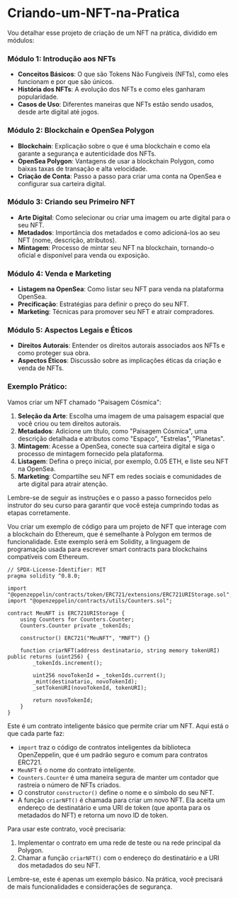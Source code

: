 # Criando-um-NFT-na-Pratica

Vou detalhar esse projeto de criação de um NFT na prática, dividido em módulos:

### Módulo 1: Introdução aos NFTs
- **Conceitos Básicos**: O que são Tokens Não Fungíveis (NFTs), como eles funcionam e por que são únicos.
- **História dos NFTs**: A evolução dos NFTs e como eles ganharam popularidade.
- **Casos de Uso**: Diferentes maneiras que NFTs estão sendo usados, desde arte digital até jogos.

### Módulo 2: Blockchain e OpenSea Polygon
- **Blockchain**: Explicação sobre o que é uma blockchain e como ela garante a segurança e autenticidade dos NFTs.
- **OpenSea Polygon**: Vantagens de usar a blockchain Polygon, como baixas taxas de transação e alta velocidade.
- **Criação de Conta**: Passo a passo para criar uma conta na OpenSea e configurar sua carteira digital.

### Módulo 3: Criando seu Primeiro NFT
- **Arte Digital**: Como selecionar ou criar uma imagem ou arte digital para o seu NFT.
- **Metadados**: Importância dos metadados e como adicioná-los ao seu NFT (nome, descrição, atributos).
- **Mintagem**: Processo de mintar seu NFT na blockchain, tornando-o oficial e disponível para venda ou exposição.

### Módulo 4: Venda e Marketing
- **Listagem na OpenSea**: Como listar seu NFT para venda na plataforma OpenSea.
- **Precificação**: Estratégias para definir o preço do seu NFT.
- **Marketing**: Técnicas para promover seu NFT e atrair compradores.

### Módulo 5: Aspectos Legais e Éticos
- **Direitos Autorais**: Entender os direitos autorais associados aos NFTs e como proteger sua obra.
- **Aspectos Éticos**: Discussão sobre as implicações éticas da criação e venda de NFTs.

### Exemplo Prático:
Vamos criar um NFT chamado "Paisagem Cósmica":
1. **Seleção da Arte**: Escolha uma imagem de uma paisagem espacial que você criou ou tem direitos autorais.
2. **Metadados**: Adicione um título, como "Paisagem Cósmica", uma descrição detalhada e atributos como "Espaço", "Estrelas", "Planetas".
3. **Mintagem**: Acesse a OpenSea, conecte sua carteira digital e siga o processo de mintagem fornecido pela plataforma.
4. **Listagem**: Defina o preço inicial, por exemplo, 0.05 ETH, e liste seu NFT na OpenSea.
5. **Marketing**: Compartilhe seu NFT em redes sociais e comunidades de arte digital para atrair atenção.

Lembre-se de seguir as instruções e o passo a passo fornecidos pelo instrutor do seu curso para garantir que você esteja cumprindo todas as etapas corretamente.

Vou criar um exemplo de código para um projeto de NFT que interage com a blockchain do Ethereum, que é semelhante à Polygon em termos de funcionalidade. Este exemplo será em Solidity, a linguagem de programação usada para escrever smart contracts para blockchains compatíveis com Ethereum.

```solidity
// SPDX-License-Identifier: MIT
pragma solidity ^0.8.0;

import "@openzeppelin/contracts/token/ERC721/extensions/ERC721URIStorage.sol";
import "@openzeppelin/contracts/utils/Counters.sol";

contract MeuNFT is ERC721URIStorage {
    using Counters for Counters.Counter;
    Counters.Counter private _tokenIds;

    constructor() ERC721("MeuNFT", "MNFT") {}

    function criarNFT(address destinatario, string memory tokenURI) public returns (uint256) {
        _tokenIds.increment();

        uint256 novoTokenId = _tokenIds.current();
        _mint(destinatario, novoTokenId);
        _setTokenURI(novoTokenId, tokenURI);

        return novoTokenId;
    }
}
```

Este é um contrato inteligente básico que permite criar um NFT. Aqui está o que cada parte faz:
- `import` traz o código de contratos inteligentes da biblioteca OpenZeppelin, que é um padrão seguro e comum para contratos ERC721.
- `MeuNFT` é o nome do contrato inteligente.
- `Counters.Counter` é uma maneira segura de manter um contador que rastreia o número de NFTs criados.
- O construtor `constructor()` define o nome e o símbolo do seu NFT.
- A função `criarNFT()` é chamada para criar um novo NFT. Ela aceita um endereço de destinatário e uma URI de token (que aponta para os metadados do NFT) e retorna um novo ID de token.

Para usar este contrato, você precisaria:
1. Implementar o contrato em uma rede de teste ou na rede principal da Polygon.
2. Chamar a função `criarNFT()` com o endereço do destinatário e a URI dos metadados do seu NFT.

Lembre-se, este é apenas um exemplo básico. Na prática, você precisará de mais funcionalidades e considerações de segurança.
